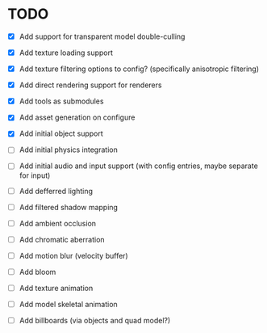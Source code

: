 # TODO

- [x] Add support for transparent model double-culling
- [x] Add texture loading support
- [x] Add texture filtering options to config? (specifically anisotropic filtering)
- [x] Add direct rendering support for renderers
- [x] Add tools as submodules
- [x] Add asset generation on configure
- [x] Add initial object support
- [ ] Add initial physics integration
- [ ] Add initial audio and input support (with config entries, maybe separate for input)

- [ ] Add defferred lighting
- [ ] Add filtered shadow mapping
- [ ] Add ambient occlusion
- [ ] Add chromatic aberration
- [ ] Add motion blur (velocity buffer)
- [ ] Add bloom

- [ ] Add texture animation
- [ ] Add model skeletal animation
- [ ] Add billboards (via objects and quad model?)
